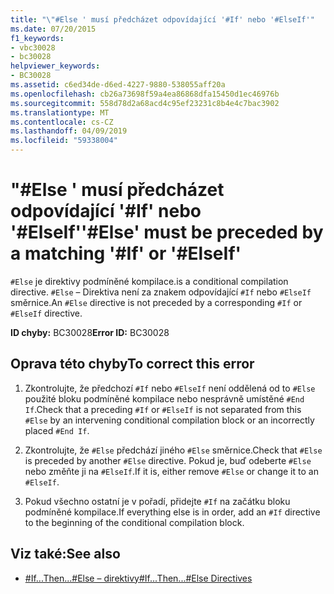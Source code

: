 ```yaml
---
title: "\"#Else ' musí předcházet odpovídající '#If' nebo '#ElseIf'"
ms.date: 07/20/2015
f1_keywords:
- vbc30028
- bc30028
helpviewer_keywords:
- BC30028
ms.assetid: c6ed34de-d6ed-4227-9880-538055aff20a
ms.openlocfilehash: cb26a73698f59a4ea86868dfa15450d1ec46976b
ms.sourcegitcommit: 558d78d2a68acd4c95ef23231c8b4e4c7bac3902
ms.translationtype: MT
ms.contentlocale: cs-CZ
ms.lasthandoff: 04/09/2019
ms.locfileid: "59338004"
---
```

# <a name="else-must-be-preceded-by-a-matching-if-or-elseif"></a><span data-ttu-id="0519f-102">"#Else ' musí předcházet odpovídající '#If' nebo '#ElseIf'</span><span class="sxs-lookup"><span data-stu-id="0519f-102">'#Else' must be preceded by a matching '#If' or '#ElseIf'</span></span>
`#Else` <span data-ttu-id="0519f-103">je direktivy podmíněné kompilace.</span><span class="sxs-lookup"><span data-stu-id="0519f-103">is a conditional compilation directive.</span></span> <span data-ttu-id="0519f-104">`#Else` – Direktiva není za znakem odpovídající `#If` nebo `#ElseIf` směrnice.</span><span class="sxs-lookup"><span data-stu-id="0519f-104">An `#Else` directive is not preceded by a corresponding `#If` or `#ElseIf` directive.</span></span>  
  
 <span data-ttu-id="0519f-105">**ID chyby:** BC30028</span><span class="sxs-lookup"><span data-stu-id="0519f-105">**Error ID:** BC30028</span></span>  
  
## <a name="to-correct-this-error"></a><span data-ttu-id="0519f-106">Oprava této chyby</span><span class="sxs-lookup"><span data-stu-id="0519f-106">To correct this error</span></span>  
  
1. <span data-ttu-id="0519f-107">Zkontrolujte, že předchozí `#If` nebo `#ElseIf` není oddělená od to `#Else` použité bloku podmíněné kompilace nebo nesprávně umístěné `#End If`.</span><span class="sxs-lookup"><span data-stu-id="0519f-107">Check that a preceding `#If` or `#ElseIf` is not separated from this `#Else` by an intervening conditional compilation block or an incorrectly placed `#End If`.</span></span>  
  
2. <span data-ttu-id="0519f-108">Zkontrolujte, že `#Else` předchází jiného `#Else` směrnice.</span><span class="sxs-lookup"><span data-stu-id="0519f-108">Check that `#Else` is preceded by another `#Else` directive.</span></span> <span data-ttu-id="0519f-109">Pokud je, buď odeberte `#Else` nebo změňte ji na `#ElseIf`.</span><span class="sxs-lookup"><span data-stu-id="0519f-109">If it is, either remove `#Else` or change it to an `#ElseIf`.</span></span>  
  
3. <span data-ttu-id="0519f-110">Pokud všechno ostatní je v pořadí, přidejte `#If` na začátku bloku podmíněné kompilace.</span><span class="sxs-lookup"><span data-stu-id="0519f-110">If everything else is in order, add an `#If` directive to the beginning of the conditional compilation block.</span></span>  
  
## <a name="see-also"></a><span data-ttu-id="0519f-111">Viz také:</span><span class="sxs-lookup"><span data-stu-id="0519f-111">See also</span></span>

- [<span data-ttu-id="0519f-112">#If...Then...#Else – direktivy</span><span class="sxs-lookup"><span data-stu-id="0519f-112">#If...Then...#Else Directives</span></span>](../../visual-basic/language-reference/directives/if-then-else-directives.md)
